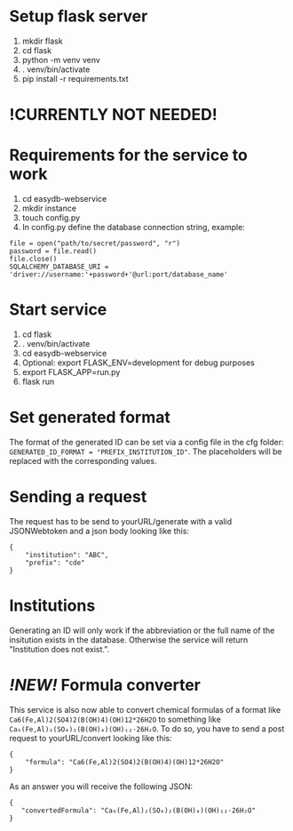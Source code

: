 # Setup flask server
1. mkdir flask
2. cd flask
3. python -m venv venv
4. . venv/bin/activate
5. pip install -r requirements.txt

# !CURRENTLY NOT NEEDED!
# Requirements for the service to work
1. cd easydb-webservice
2. mkdir instance
3. touch config.py
4. In config.py define the database connection string, example:  
```
file = open("path/to/secret/password", "r")
password = file.read()
file.close()
SQLALCHEMY_DATABASE_URI = 'driver://username:'+password+'@url:port/database_name'
```

# Start service
1. cd flask
2. . venv/bin/activate
3. cd easydb-webservice
4. Optional: export FLASK_ENV=development for debug purposes
5. export FLASK_APP=run.py
6. flask run

# Set generated format
The format of the generated ID can be set via a config file in the cfg folder:
`GENERATED_ID_FORMAT = "PREFIX_INSTITUTION_ID"`.
The placeholders will be replaced with the corresponding values.

# Sending a request
The request has to be send to yourURL/generate with a valid JSONWebtoken and a json body looking like this:
```
{
	"institution": "ABC",
	"prefix": "cde"
}
```

# Institutions
Generating an ID will only work if the abbreviation or the full name of the insitution exists in the database.
Otherwise the service will return "Institution does not exist.".

# *!NEW!* Formula converter
This service is also now able to convert chemical formulas of a format like `Ca6(Fe,Al)2(SO4)2(B(OH)4)(OH)12*26H2O`
to something like `Ca₆(Fe,Al)₂(SO₄)₂(B(OH)₄)(OH)₁₂·26H₂O`. To do so, you have to send a post request to yourURL/convert
looking like this:
```
{
	"formula": "Ca6(Fe,Al)2(SO4)2(B(OH)4)(OH)12*26H2O"
}
```
As an answer you will receive the following JSON:
 ```
 {
 	"convertedFormula": "Ca₆(Fe,Al)₂(SO₄)₂(B(OH)₄)(OH)₁₂·26H₂O"
 }
 ```
